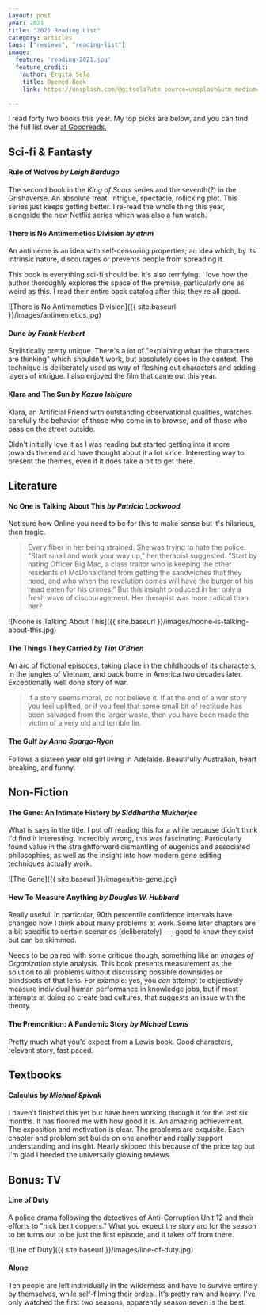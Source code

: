 ```yaml
---
layout: post
year: 2021
title: "2021 Reading List"
category: articles
tags: ["reviews", "reading-list"]
image:
  feature: 'reading-2021.jpg'
  feature_credit:
    author: Ergita Sela
    title: Opened Book
    link: https://unsplash.com/@gitsela?utm_source=unsplash&utm_medium=referral&utm_content=creditCopyText

---
```


I read forty two books this year. My top picks are below, and you can find the full list over [at
Goodreads.](https://www.goodreads.com/review/list/2875383-xavier-shay?read_at=2021&sort=rating)


## Sci-fi & Fantasty

#### Rule of Wolves _by Leigh Bardugo_

The second book in the _King of Scars_ series and the seventh(?) in the Grishaverse. An absolute treat. Intrigue, spectacle, rollicking plot. This series just keeps getting better. I re-read the whole thing this year, alongside the new Netflix series which was also a fun watch.

#### There is No Antimemetics Division _by qtnm_

An antimeme is an idea with self-censoring properties; an idea which, by its intrinsic nature, discourages or prevents people from spreading it.

This book is everything sci-fi should be. It's also terrifying. I love how the author thoroughly explores the space of the premise, particularly one as weird as this. I read their entire back catalog after this; they're all good.

![There is No Antimemetics Division]({{ site.baseurl }}/images/antimemetics.jpg)

#### Dune _by Frank Herbert_

Stylistically pretty unique. There's a lot of "explaining what the characters are thinking" which shouldn't work, but absolutely does in the context. The technique is deliberately used as way of fleshing out characters and adding layers of intrigue. I also enjoyed the film that came out this year.

#### Klara and The Sun _by Kazuo Ishiguro_

Klara, an Artificial Friend with outstanding observational qualities, watches carefully the behavior of those who come in to browse, and of those who pass on the street outside.

Didn't initially love it as I was reading but started getting into it more towards the end and have thought about it a lot since. Interesting way to present the themes, even if it does take a bit to get there.

## Literature

#### No One is Talking About This _by Patricia Lockwood_

Not sure how Online you need to be for this to make sense but it's hilarious, then tragic.

> Every fiber in her being strained. She was trying to hate the police. “Start small and work your way up,” her therapist suggested. “Start by hating Officer Big Mac, a class traitor who is keeping the other residents of McDonaldland from getting the sandwiches that they need, and who when the revolution comes will have the burger of his head eaten for his crimes.” But this insight produced in her only a fresh wave of discouragement. Her therapist was more radical than her?

![Noone is Talking About This]({{ site.baseurl }}/images/noone-is-talking-about-this.jpg)

#### The Things They Carried _by Tim O'Brien_

An arc of fictional episodes, taking place in the childhoods of its characters, in the jungles of Vietnam, and back home in America two decades later. Exceptionally well done story of war.

> If a story seems moral, do not believe it. If at the end of a war story you feel uplifted, or if you feel that some small bit of rectitude has been salvaged from the larger waste, then you have been made the victim of a very old and terrible lie.

#### The Gulf _by Anna Spargo-Ryan_

Follows a sixteen year old girl living in Adelaide. Beautifully Australian,
heart breaking, and funny.

## Non-Fiction

#### The Gene: An Intimate History _by Siddhartha Mukherjee_

What is says in the title. I put off reading this for a while because didn't think I'd find it interesting. Incredibly wrong, this was fascinating. Particularly found value in the straightforward dismantling of eugenics and associated philosophies, as well as the insight into how modern gene editing techniques actually work.

![The Gene]({{ site.baseurl }}/images/the-gene.jpg)

#### How To Measure Anything _by Douglas W. Hubbard_

Really useful. In particular, 90th percentile confidence intervals have changed how I think about many problems at work. Some later chapters are a bit specific to certain scenarios (deliberately) --- good to know they exist but can be skimmed.

Needs to be paired with some critique though, something like an _Images of Organization_ style analysis. This book presents measurement as the solution to all problems without discussing possible downsides or blindspots of that lens. For example: yes, you _can_ attempt to objectively measure individual human performance in knowledge jobs, but if most attempts at doing so create bad cultures, that suggests an issue with the theory.

#### The Premonition: A Pandemic Story _by Michael Lewis_

Pretty much what you'd expect from a Lewis book. Good characters, relevant story, fast paced.

## Textbooks

#### Calculus _by Michael Spivak_

I haven't finished this yet but have been working through it for the last six months. It has floored me with how good it is. An amazing achievement. The exposition and motivation is clear. The problems are exquisite. Each chapter and problem set builds on one another and really support understanding and insight. Nearly skipped this because of the price tag but I'm glad I heeded the universally glowing reviews.

## Bonus: TV

#### Line of Duty

A police drama following the detectives of Anti-Corruption Unit
12 and their efforts to "nick bent coppers." What you expect the story arc for the season
to be turns out to be just the first episode, and it takes off from there.

![Line of Duty]({{ site.baseurl }}/images/line-of-duty.jpg)

#### Alone

Ten people are left individually in the wilderness and have to survive entirely
by themselves, while self-filming their ordeal. It's pretty raw and heavy. I've
only watched the first two seasons, apparently season seven is the best.
